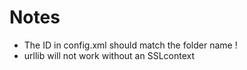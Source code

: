 

# Notes

  * The ID in config.xml should match the folder name !
  * urllib will not work without an SSLcontext
  